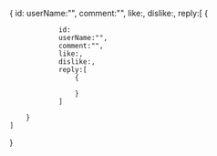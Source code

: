 
{
    id:
    userName:"",
    comment:"",
    like:,
    dislike:,
    reply:[
        {
         
                id:
                userName:"",
                comment:"",
                like:,
                dislike:,
                reply:[
                    {
                        
                    }
                ]
         
        }
    ]
}